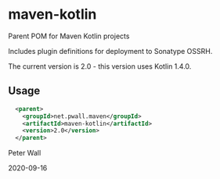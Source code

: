 # maven-kotlin

Parent POM for Maven Kotlin projects

Includes plugin definitions for deployment to Sonatype OSSRH.

The current version is 2.0 - this version uses Kotlin 1.4.0.

## Usage

```xml
  <parent>
    <groupId>net.pwall.maven</groupId>
    <artifactId>maven-kotlin</artifactId>
    <version>2.0</version>
  </parent>
```

Peter Wall

2020-09-16
